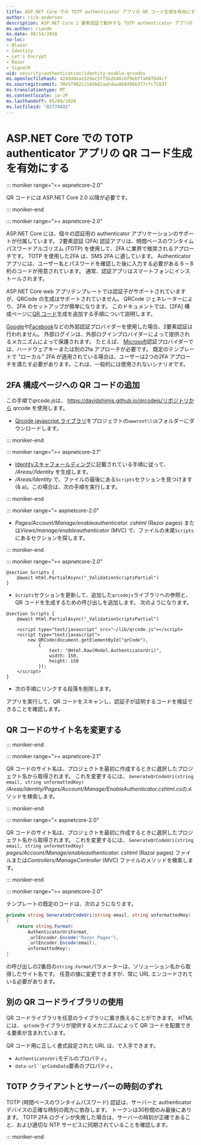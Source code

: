 ```yaml
---
title: ASP.NET Core での TOTP authenticator アプリの QR コード生成を有効にする
author: rick-anderson
description: ASP.NET Core 2 要素認証で動作する TOTP authenticator アプリの QR コード生成を有効にする方法について説明します。
ms.author: riande
ms.date: 08/14/2018
no-loc:
- Blazor
- Identity
- Let's Encrypt
- Razor
- SignalR
uid: security/authentication/identity-enable-qrcodes
ms.openlocfilehash: 42ddddeaa329ac5ff5b2b40cbf9ebffa68f6d4cf
ms.sourcegitcommit: 70e5f982c218db82aa54aa8b8d96b377cfc7283f
ms.translationtype: MT
ms.contentlocale: ja-JP
ms.lasthandoff: 05/04/2020
ms.locfileid: "82774432"
---
```

# <a name="enable-qr-code-generation-for-totp-authenticator-apps-in-aspnet-core"></a>ASP.NET Core での TOTP authenticator アプリの QR コード生成を有効にする

::: moniker range="<= aspnetcore-2.0"

QR コードには ASP.NET Core 2.0 以降が必要です。

::: moniker-end

::: moniker range=">= aspnetcore-2.0"

ASP.NET Core には、個々の認証用の authenticator アプリケーションのサポートが付属しています。 2要素認証 (2FA) 認証アプリは、時間ベースのワンタイムパスワードアルゴリズム (TOTP) を使用して、2FA に業界で推奨されるアプローチです。 TOTP を使用した2FA は、SMS 2FA に適しています。 Authenticator アプリには、ユーザー名とパスワードを確認した後に入力する必要がある 6 ~ 8 桁のコードが用意されています。 通常、認証アプリはスマートフォンにインストールされます。

ASP.NET Core web アプリテンプレートでは認証子がサポートされていますが、QRCode の生成はサポートされていません。 QRCode ジェネレーターにより、2FA のセットアップが簡単になります。 このドキュメントでは、[2FA] 構成ページに[QR コード](https://wikipedia.org/wiki/QR_code)生成を追加する手順について説明します。

[Google](xref:security/authentication/google-logins)や[Facebook](xref:security/authentication/facebook-logins)などの外部認証プロバイダーを使用した場合、2要素認証は行われません。 外部ログインは、外部ログインプロバイダーによって提供されるメカニズムによって保護されます。 たとえば、 [Microsoft](xref:security/authentication/microsoft-logins)認証プロバイダーでは、ハードウェアキーまたは別の2fa アプローチが必要です。 既定のテンプレートで "ローカル" 2FA が適用されている場合は、ユーザーは2つの2FA アプローチを満たす必要があります。これは、一般的には使用されないシナリオです。

## <a name="adding-qr-codes-to-the-2fa-configuration-page"></a>2FA 構成ページへの QR コードの追加

この手順で*qrcode.js*は、 https://davidshimjs.github.io/qrcodejs/リポジトリから qrcode を使用します。

* [Qrcode javascript ライブラリ](https://davidshimjs.github.io/qrcodejs/)をプロジェクトの`wwwroot\lib`フォルダーにダウンロードします。

::: moniker-end

::: moniker range=">= aspnetcore-2.1"

* [ Identityスキャフォールディング](xref:security/authentication/scaffold-identity)に記載されている手順に従って、 */Areas//Identity* を生成します。
* */Areas/Identity* で、ファイルの最後にある`Scripts`セクションを見つけます (& a)。この場合は、次の手順を実行します。

::: moniker-end

::: moniker range="= aspnetcore-2.0"

* *Pages/Account/Manage/enableauthenticator. cshtml* (Razor pages) または*Views/manage/enableauthenticator* (MVC) で、ファイルの末尾`Scripts`にあるセクションを探します。

::: moniker-end

::: moniker range=">= aspnetcore-2.0"

```cshtml
@section Scripts {
    @await Html.PartialAsync("_ValidationScriptsPartial")
}
```

* `Scripts`セクションを更新して、追加した`qrcodejs`ライブラリへの参照と、QR コードを生成するための呼び出しを追加します。 次のようになります。

```cshtml
@section Scripts {
    @await Html.PartialAsync("_ValidationScriptsPartial")

    <script type="text/javascript" src="~/lib/qrcode.js"></script>
    <script type="text/javascript">
        new QRCode(document.getElementById("qrCode"),
            {
                text: "@Html.Raw(Model.AuthenticatorUri)",
                width: 150,
                height: 150
            });
    </script>
}
```

* 次の手順にリンクする段落を削除します。

アプリを実行して、QR コードをスキャンし、認証子が証明するコードを検証できることを確認します。

## <a name="change-the-site-name-in-the-qr-code"></a>QR コードのサイト名を変更する

::: moniker-end

::: moniker range=">= aspnetcore-2.1"

QR コードのサイト名は、プロジェクトを最初に作成するときに選択したプロジェクト名から取得されます。 これを変更するには、 `GenerateQrCodeUri(string email, string unformattedKey)` */Areas/Identity/Pages/Account/Manage/EnableAuthenticator.cshtml.cs*のメソッドを検索します。

::: moniker-end

::: moniker range="= aspnetcore-2.0"

QR コードのサイト名は、プロジェクトを最初に作成するときに選択したプロジェクト名から取得されます。 これを変更するには、 `GenerateQrCodeUri(string email, string unformattedKey)` *pages/Account/Manage/enableauthenticator. cshtml* (Razor pages) ファイルまたは*Controllers/ManageController* (MVC) ファイルのメソッドを検索します。

::: moniker-end

::: moniker range=">= aspnetcore-2.0"

テンプレートの既定のコードは、次のようになります。

```csharp
private string GenerateQrCodeUri(string email, string unformattedKey)
{
    return string.Format(
        AuthenticatorUriFormat,
        _urlEncoder.Encode("Razor Pages"),
        _urlEncoder.Encode(email),
        unformattedKey);
}
```

の呼び出しの2番目の`string.Format`パラメーターは、ソリューション名から取得したサイト名です。 任意の値に変更できますが、常に URL エンコードされている必要があります。

## <a name="using-a-different-qr-code-library"></a>別の QR コードライブラリの使用

QR コードライブラリを任意のライブラリに置き換えることができます。 HTML には、 `qrCode`ライブラリが提供するメカニズムによって QR コードを配置できる要素が含まれています。

QR コード用に正しく書式設定された URL は、で入手できます。

* `AuthenticatorUri`モデルのプロパティ。
* `data-url``qrCodeData`要素のプロパティ。

## <a name="totp-client-and-server-time-skew"></a>TOTP クライアントとサーバーの時刻のずれ

TOTP (時間ベースのワンタイムパスワード) 認証は、サーバーと authenticator デバイスの正確な時刻の両方に依存します。 トークンは30秒間のみ最後にあります。 TOTP 2FA ログインが失敗した場合は、サーバーの時刻が正確であること、および適切な NTP サービスに同期されていることを確認します。

::: moniker-end
